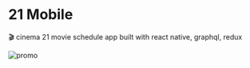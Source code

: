 # 21 Mobile

🎬 cinema 21 movie schedule app built with react native, graphql, redux

![promo](http://21mobile.sonnylab.com/img/promo-21.png)


